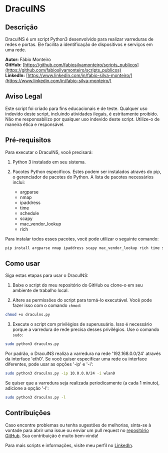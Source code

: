 # DraculNS

## Descrição

DraculNS é um script Python3 desenvolvido para realizar varreduras de redes e portas. Ele facilita a identificação de dispositivos e serviços em uma rede.

**Autor:** Fábio Monteiro  
**GitHub:** [https://github.com/fabiosilvamonteiro/scripts_publicos](https://github.com/fabiosilvamonteiro/scripts_publicos)  
**LinkedIn:** [https://www.linkedin.com/in/fabio-silva-monteiro/](https://www.linkedin.com/in/fabio-silva-monteiro/)  

## Aviso Legal

Este script foi criado para fins educacionais e de teste. Qualquer uso indevido deste script, incluindo atividades ilegais, é estritamente proibido. Não me responsabilizo por qualquer uso indevido deste script. Utilize-o de maneira ética e responsável.

## Pré-requisitos

Para executar o DraculNS, você precisará:

1. Python 3 instalado em seu sistema.

2. Pacotes Python específicos. Estes podem ser instalados através do pip, o gerenciador de pacotes do Python. A lista de pacotes necessários inclui:
   * argparse
   * nmap
   * ipaddress
   * time
   * schedule
   * scapy
   * mac_vendor_lookup
   * rich


Para instalar todos esses pacotes, você pode utilizar o seguinte comando:

```bash
pip install argparse nmap ipaddress scapy mac_vendor_lookup rich time schedule
```

## Como usar

Siga estas etapas para usar o DraculNS:

1. Baixe o script do meu repositório do GitHub ou clone-o em seu ambiente de trabalho local.

2. Altere as permissões do script para torná-lo executável. Você pode fazer isso com o comando `chmod`:

```bash
chmod +x draculns.py
```

3. Execute o script com privilégios de superusuário. Isso é necessário porque a varredura de rede precisa desses privilégios. Use o comando `sudo`:

```bash
sudo python3 draculns.py
```

Por padrão, o DraculNS realiza a varredura na rede '192.168.0.0/24' através da interface 'eth0'. Se você quiser especificar uma rede ou interface diferentes, pode usar as opções '-ip' e '-i':

```bash
sudo python3 draculns.py -ip 10.0.0.0/24 -i wlan0
```

Se quiser que a varredura seja realizada periodicamente (a cada 1 minuto), adicione a opção '-l':

```bash
sudo python3 draculns.py -l
```

## Contribuições

Caso encontre problemas ou tenha sugestões de melhorias, sinta-se à vontade para abrir uma issue ou enviar um pull request no [repositório GitHub](https://github.com/fabiosilvamonteiro/scripts_publicos). Sua contribuição é muito bem-vinda! 

Para mais scripts e informações, visite meu perfil no [LinkedIn](https://www.linkedin.com/in/fabio-silva-monteiro/).
